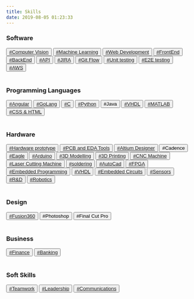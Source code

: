 ```yaml
---
title: Skills
date: 2019-08-05 01:23:33
---
```

<h3>Software</h3>
<button><a href= "/2019/08/05/cube">#Computer Vision</a></button>
<button><a href= "/2019/08/05/brlResearch">#Machine Learning</a></button>
<button><a href= "/2019/08/05/barclaysWeb">#Web Development</a></button>
<button><a href= "/2019/08/05/barclaysWeb">#FrontEnd</a></button>  
<button><a href= "/2019/08/05/barclaysWeb">#BackEnd</a></button>  
<button><a href= "/2019/08/05/barclaysWeb">#API</a></button>
<button><a href= "/2019/08/05/barclaysWeb">#JIRA</a></button>  
<button><a href= "/2019/08/05/barclaysWeb">#Git Flow</a></button>  
<button><a href= "/2019/08/05/barclaysWeb">#Unit testing</a></button>  
<button><a href= "/2019/08/05/barclaysWeb">#E2E testing</a></button>  
<button><a href= "/2019/08/05/barclaysWeb">#AWS</a></button>

<br>
<br>
<h3>Programming Languages</h3>
<button><a href= "/2019/08/05/barclaysWeb">#Angular</a></button>  
<button><a href= "/2019/08/05/barclaysWeb">#GoLang</a></button>
<button><a href= "/2019/08/05/cCompiler">#C</a></button>
<button><a href= "/2019/08/05/pythonChess">#Python</a></button>  
<button>#Java</button>   
<button><a href= "/2019/08/05/vhdlPeak">#VHDL</a></button>
<button><a href= "/2019/08/05/matlabFftAnalysis">#MATLAB</a></button>
<button><a href= "/2019/08/05/barclaysWeb">#CSS & HTML</a></button>


<br>
<br>
<h3>Hardware</h3>
<button><a href= "/2019/08/05/cube">#Hardware prototype</a></button>
<button><a href= "/2019/08/05/kazooPcb">#PCB and EDA Tools</a></button>
<button><a href= "/2019/08/05/kazooPcb">#Altium Designer</a></button>
<button>#Cadence</button>
<button><a href= "/2019/08/05/cube">#Eagle</a></button>
<button><a href= "/2019/08/05/kazooPcb">#Arduino</a></button>
<button><a href= "/2019/08/05/brlResearch">#3D Modelling</a></button>
<button><a href= "/2019/08/05/brlResearch">#3D Printing</a></button>
<button><a href= "/2019/08/05/kazooPcb">#CNC Machine</a></button>
<button><a href= "/2019/08/05/kazooPcb">#Laser Cutting Machine</a></button>
<button><a href= "/2019/08/05/cube">#soldering</a></button>
<button><a href= "/2019/08/05/kazooPcb">#AutoCad</a></button>
<button><a href= "/2019/08/05/embeddedProgram">#FPGA</a></button>
<button><a href= "/2019/08/05/embeddedProgram">#Embedded Programming</a></button>
<button><a href= "/2019/08/05/vhdlPeak">#VHDL</a></button>
<button><a href= "/2019/08/05/cube">#Embedded Circuits</a></button>
<button><a href= "/2019/08/05/brlResearch">#Sensors</a></button>
<button><a href= "/2019/08/05/brlResearch">#R&D</a></button>
<button><a href= "/2019/08/05/brlResearch">#Robotics</a></button>

<br>
<br>
<h3>Design</h3>
<button><a href= "/2019/08/05/brlResearch">#Fusion360</a></button>
<button>#Photoshop</button>
<button>#Final Cut Pro</button>


<br>
<br>
<h3>Business</h3>
<button><a href= "/2019/08/05/barclaysWeb">#Finance</a></button>
<button><a href= "/2019/08/05/barclaysWeb">#Banking</a></button>  


<br>
<br>
<h3>Soft Skills</h3>
<button><a href= "/2019/08/05/barclaysWeb">#Teamwork</a></button>
<button><a href= "/2019/08/05/barclaysWeb">#Leadership</a></button>
<button><a href= "/2019/08/05/barclaysWeb">#Communications</a></button>